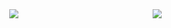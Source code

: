 <a href="https://github.com/anuraghazra/github-readme-stats" style="display:flex; justify-content: space-around;">
  <img src="https://github-readme-stats.vercel.app/api?username=dimitriskourg&count_private=true&show_icons=true&include_all_commits=true&theme=tokyonight" />
  <img src="https://github-readme-stats.vercel.app/api/top-langs/?username=dimitriskourg&theme=tokyonight" />
</a>
<!--
**dimitriskourg/dimitriskourg** is a ✨ _special_ ✨ repository because its `README.md` (this file) appears on your GitHub profile.

Here are some ideas to get you started:

- 🔭 I’m currently working on ...
- 🌱 I’m currently learning ...
- 👯 I’m looking to collaborate on ...
- 🤔 I’m looking for help with ...
- 💬 Ask me about ...
- 📫 How to reach me: ...
- 😄 Pronouns: ...
- ⚡ Fun fact: ...
-->
